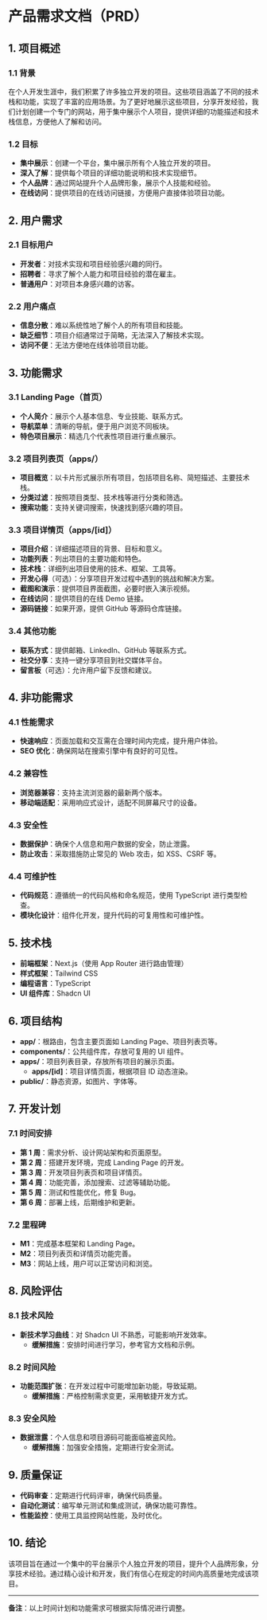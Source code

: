 # 产品需求文档（PRD）

## 1. 项目概述

### 1.1 背景

在个人开发生涯中，我们积累了许多独立开发的项目。这些项目涵盖了不同的技术栈和功能，实现了丰富的应用场景。为了更好地展示这些项目，分享开发经验，我们计划创建一个专门的网站，用于集中展示个人项目，提供详细的功能描述和技术栈信息，方便他人了解和访问。

### 1.2 目标

- **集中展示**：创建一个平台，集中展示所有个人独立开发的项目。
- **深入了解**：提供每个项目的详细功能说明和技术实现细节。
- **个人品牌**：通过网站提升个人品牌形象，展示个人技能和经验。
- **在线访问**：提供项目的在线访问链接，方便用户直接体验项目功能。

## 2. 用户需求

### 2.1 目标用户

- **开发者**：对技术实现和项目经验感兴趣的同行。
- **招聘者**：寻求了解个人能力和项目经验的潜在雇主。
- **普通用户**：对项目本身感兴趣的访客。

### 2.2 用户痛点

- **信息分散**：难以系统性地了解个人的所有项目和技能。
- **缺乏细节**：项目介绍通常过于简略，无法深入了解技术实现。
- **访问不便**：无法方便地在线体验项目功能。

## 3. 功能需求

### 3.1 Landing Page（首页）

- **个人简介**：展示个人基本信息、专业技能、联系方式。
- **导航菜单**：清晰的导航，便于用户浏览不同板块。
- **特色项目展示**：精选几个代表性项目进行重点展示。

### 3.2 项目列表页（apps/）

- **项目概览**：以卡片形式展示所有项目，包括项目名称、简短描述、主要技术栈。
- **分类过滤**：按照项目类型、技术栈等进行分类和筛选。
- **搜索功能**：支持关键词搜索，快速找到感兴趣的项目。

### 3.3 项目详情页（apps/[id]）

- **项目介绍**：详细描述项目的背景、目标和意义。
- **功能列表**：列出项目的主要功能和特色。
- **技术栈**：详细列出项目使用的技术、框架、工具等。
- **开发心得**（可选）：分享项目开发过程中遇到的挑战和解决方案。
- **截图和演示**：提供项目界面截图，必要时嵌入演示视频。
- **在线访问**：提供项目的在线 Demo 链接。
- **源码链接**：如果开源，提供 GitHub 等源码仓库链接。

### 3.4 其他功能

- **联系方式**：提供邮箱、LinkedIn、GitHub 等联系方式。
- **社交分享**：支持一键分享项目到社交媒体平台。
- **留言板**（可选）：允许用户留下反馈和建议。

## 4. 非功能需求

### 4.1 性能需求

- **快速响应**：页面加载和交互需在合理时间内完成，提升用户体验。
- **SEO 优化**：确保网站在搜索引擎中有良好的可见性。

### 4.2 兼容性

- **浏览器兼容**：支持主流浏览器的最新两个版本。
- **移动端适配**：采用响应式设计，适配不同屏幕尺寸的设备。

### 4.3 安全性

- **数据保护**：确保个人信息和用户数据的安全，防止泄露。
- **防止攻击**：采取措施防止常见的 Web 攻击，如 XSS、CSRF 等。

### 4.4 可维护性

- **代码规范**：遵循统一的代码风格和命名规范，使用 TypeScript 进行类型检查。
- **模块化设计**：组件化开发，提升代码的可复用性和可维护性。

## 5. 技术栈

- **前端框架**：Next.js（使用 App Router 进行路由管理）
- **样式框架**：Tailwind CSS
- **编程语言**：TypeScript
- **UI 组件库**：Shadcn UI

## 6. 项目结构

- **app/**：根路由，包含主要页面如 Landing Page、项目列表页等。
- **components/**：公共组件库，存放可复用的 UI 组件。
- **apps/**：项目列表目录，存放所有项目的展示页面。
  - **apps/[id]**：项目详情页面，根据项目 ID 动态渲染。
- **public/**：静态资源，如图片、字体等。

## 7. 开发计划

### 7.1 时间安排

- **第 1 周**：需求分析、设计网站架构和页面原型。
- **第 2 周**：搭建开发环境，完成 Landing Page 的开发。
- **第 3 周**：开发项目列表页和项目详情页。
- **第 4 周**：功能完善，添加搜索、过滤等辅助功能。
- **第 5 周**：测试和性能优化，修复 Bug。
- **第 6 周**：部署上线，后期维护和更新。

### 7.2 里程碑

- **M1**：完成基本框架和 Landing Page。
- **M2**：项目列表页和详情页功能完善。
- **M3**：网站上线，用户可以正常访问和浏览。

## 8. 风险评估

### 8.1 技术风险

- **新技术学习曲线**：对 Shadcn UI 不熟悉，可能影响开发效率。
  - **缓解措施**：安排时间进行学习，参考官方文档和示例。

### 8.2 时间风险

- **功能范围扩张**：在开发过程中可能增加新功能，导致延期。
  - **缓解措施**：严格控制需求变更，采用敏捷开发方式。

### 8.3 安全风险

- **数据泄露**：个人信息和项目源码可能面临被盗风险。
  - **缓解措施**：加强安全措施，定期进行安全测试。

## 9. 质量保证

- **代码审查**：定期进行代码评审，确保代码质量。
- **自动化测试**：编写单元测试和集成测试，确保功能可靠性。
- **性能监控**：使用工具监控网站性能，及时优化。

## 10. 结论

该项目旨在通过一个集中的平台展示个人独立开发的项目，提升个人品牌形象，分享技术经验。通过精心设计和开发，我们有信心在规定的时间内高质量地完成该项目。

---

**备注**：以上时间计划和功能需求可根据实际情况进行调整。
